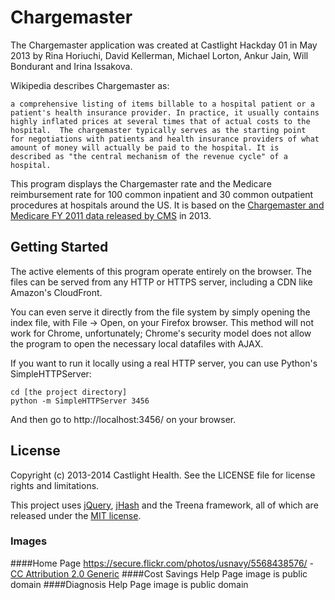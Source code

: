 # Chargemaster

The Chargemaster application was created at Castlight Hackday 01 in May 2013 by Rina Horiuchi, David Kellerman, Michael Lorton, Ankur Jain, Will Bondurant and Irina Issakova.

Wikipedia describes Chargemaster as:

    a comprehensive listing of items billable to a hospital patient or a
    patient's health insurance provider. In practice, it usually contains
    highly inflated prices at several times that of actual costs to the
    hospital.  The chargemaster typically serves as the starting point
    for negotiations with patients and health insurance providers of what
    amount of money will actually be paid to the hospital. It is
    described as "the central mechanism of the revenue cycle" of a
    hospital.

This program displays the Chargemaster rate and the Medicare reimbursement rate for 100 common inpatient and 30 common outpatient procedures at hospitals around the US. It is based on the [Chargemaster and Medicare FY 2011 data released by CMS](http://www.cms.gov/Research-Statistics-Data-and-Systems/Statistics-Trends-and-Reports/Medicare-Provider-Charge-Data/index.html) in 2013.

## Getting Started
The active elements of this program operate entirely on the browser. The files can be served from any HTTP or HTTPS server, including a CDN like Amazon's CloudFront.  

You can even serve it directly from the file system by simply opening the index file, with File -> Open, on your Firefox browser. This method will not work for Chrome, unfortunately; Chrome's security model does not allow the program to open the necessary local datafiles with AJAX.

If you want to run it locally using a real HTTP server, you can use Python's SimpleHTTPServer:

    cd [the project directory]
    python -m SimpleHTTPServer 3456

And then go to http://localhost:3456/ on your browser.

## License

Copyright (c) 2013-2014 Castlight Health. See the LICENSE file for license rights and limitations.

This project uses [jQuery](https://jquery.org/), [jHash](https://jhash.codeplex.com/) and the Treena framework, all of which are released under the [MIT license](http://opensource.org/licenses/MIT).

### Images
####Home Page
https://secure.flickr.com/photos/usnavy/5568438576/ - [CC Attribution 2.0 Generic](https://creativecommons.org/licenses/by/2.0/deed.en)
####Cost Savings Help Page
image is public domain
####Diagnosis Help Page
image is public domain
